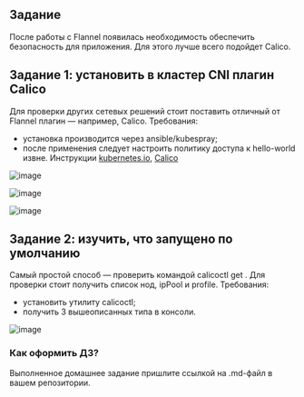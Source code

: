 ## Задание
После работы с Flannel появилась необходимость обеспечить безопасность для приложения. Для этого лучше всего подойдет Calico.
## Задание 1: установить в кластер CNI плагин Calico
Для проверки других сетевых решений стоит поставить отличный от Flannel плагин — например, Calico. Требования: 
* установка производится через ansible/kubespray;
* после применения следует настроить политику доступа к hello-world извне. Инструкции [kubernetes.io](https://kubernetes.io/docs/concepts/services-networking/network-policies/), [Calico](https://docs.projectcalico.org/about/about-network-policy)

![image](https://user-images.githubusercontent.com/16610642/201536478-4a1559e0-2c9b-4e1f-91d7-c0468f13097e.png)

![image](https://user-images.githubusercontent.com/16610642/201536292-c9ce174a-ebd3-4bd1-8668-596cfbd25809.png)

![image](https://user-images.githubusercontent.com/16610642/201536497-346aa5d3-c21f-4935-93d5-9c77364aa75f.png)

## Задание 2: изучить, что запущено по умолчанию
Самый простой способ — проверить командой calicoctl get <type>. Для проверки стоит получить список нод, ipPool и profile.
Требования: 
* установить утилиту calicoctl;
* получить 3 вышеописанных типа в консоли.
  
 ![image](https://user-images.githubusercontent.com/16610642/201533245-4446538c-47e4-496e-9a2e-808d47df7bd6.png)

### Как оформить ДЗ?

Выполненное домашнее задание пришлите ссылкой на .md-файл в вашем репозитории.
